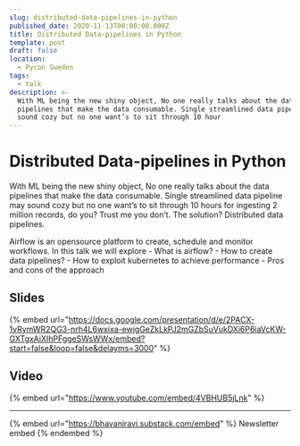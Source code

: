 ```yaml
---
slug: distributed-data-pipelines-in-python
published_date: 2020-11-13T00:00:00.000Z
title: Distributed Data-pipelines in Python
template: post
draft: false
location:
  - Pycon Sweden
tags:
  - talk
description: >-
  With ML being the new shiny object, No one really talks about the data
  pipelines that make the data consumable. Single streamlined data pipeline may
  sound cozy but no one want’s to sit through 10 hour
---
```


# Distributed Data-pipelines in Python

With ML being the new shiny object, No one really talks about the data pipelines that make the data consumable. Single streamlined data pipeline may sound cozy but no one want’s to sit through 10 hours for ingesting 2 million records, do you? Trust me you don’t. The solution? Distributed data pipelines.

Airflow is an opensource platform to create, schedule and monitor workflows. In this talk we will explore - What is airflow? - How to create data pipelines? - How to exploit kubernetes to achieve performance - Pros and cons of the approach

## Slides

{% embed url="https://docs.google.com/presentation/d/e/2PACX-1vRymWR2QG3-nrh4L6wxixa-ewjgGeZkLkPJ2mGZbSuVukDXi6P6iaVcKW-GXTgxAiXIhPFggeSWsWWx/embed?start=false&loop=false&delayms=3000" %}

## Video

{% embed url="https://www.youtube.com/embed/4VBHUB5jLnk" %}

---

{% embed url="https://bhavaniravi.substack.com/embed" %}
Newsletter embed
{% endembed %}
